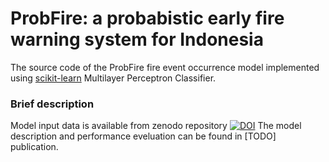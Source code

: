 # ProbFire: a probabistic early fire warning system for Indonesia
The source code of the ProbFire fire event occurrence model implemented using [scikit-learn](https://scikit-learn.org) Multilayer Perceptron Classifier.  

### Brief description

Model input data is available from zenodo repository [![DOI](https://zenodo.org/badge/DOI/10.5281/zenodo.5206278.svg)](https://doi.org/10.5281/zenodo.5206278)
The model description and performance eveluation can be found in [TODO] publication.
